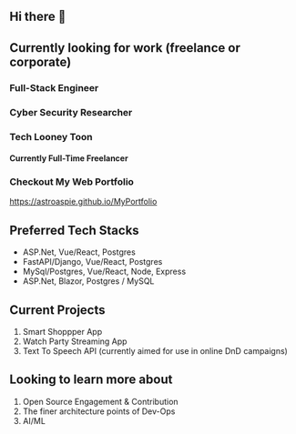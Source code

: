 ## Hi there 👋

## Currently looking for work (freelance or corporate)

### Full-Stack Engineer
### Cyber Security Researcher
### Tech Looney Toon
#### Currently Full-Time Freelancer

### Checkout My Web Portfolio
https://astroaspie.github.io/MyPortfolio

## Preferred Tech Stacks
* ASP.Net, Vue/React, Postgres
* FastAPI/Django, Vue/React, Postgres
* MySql/Postgres, Vue/React, Node, Express
* ASP.Net, Blazor, Postgres / MySQL

## Current Projects
1. Smart Shoppper App
2. Watch Party Streaming App
3. Text To Speech API (currently aimed for use in online DnD campaigns)

## Looking to learn more about
1. Open Source Engagement & Contribution
2. The finer architecture points of Dev-Ops
3. AI/ML

<!--
**AstroAspie/AstroAspie** is a ✨ _special_ ✨ repository because its `README.md` (this file) appears on your GitHub profile.

Here are some ideas to get you started:

- 🔭 I’m currently working on ...
- 🌱 I’m currently learning ...
- 👯 I’m looking to collaborate on ...
- 🤔 I’m looking for help with ...
- 💬 Ask me about ...
- 📫 How to reach me: ...
- 😄 Pronouns: ...
- ⚡ Fun fact: ...
-->

